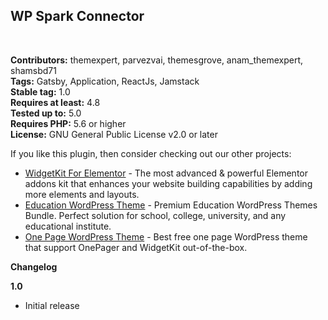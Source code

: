 ## WP Spark Connector
<br>

**Contributors:** themexpert, parvezvai, themesgrove, anam_themexpert, shamsbd71  
**Tags:** Gatsby, Application, ReactJs, Jamstack  
**Stable tag:** 1.0  
**Requires at least:** 4.8  
**Tested up to:** 5.0  
**Requires PHP:** 5.6 or higher  
**License:** GNU General Public License v2.0 or later  


If you like this plugin, then consider checking out our other projects:

* <a href="https://wordpress.org/plugins/widgetkit-for-elementor/">WidgetKit For Elementor</a> - The most advanced & powerful Elementor addons kit that enhances your website building capabilities by adding more elements and layouts.
* <a href="https://themesgrove.com/education-wordpress-theme/" rel="friend" title="Education WordPress Theme">Education WordPress Theme</a> - Premium Education WordPress Themes Bundle. Perfect solution for school, college, university, and any educational institute.
* <a href="https://themesgrove.com/free-one-page-responsive-wordpress-theme/" rel="friend" title="One Page WordPress Theme">One Page WordPress Theme</a> - Best free one page WordPress theme that support OnePager and WidgetKit out-of-the-box.

**Changelog**

**1.0**
* Initial release